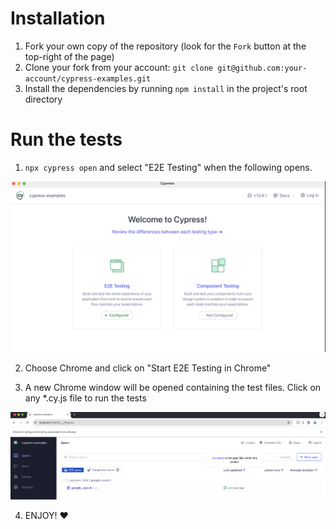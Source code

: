 # Installation

1. Fork your own copy of the repository (look for the `Fork` button at the top-right of the page)
2. Clone your fork from your account: `git clone git@github.com:your-account/cypress-examples.git`
4. Install the dependencies by running `npm install` in the project's root directory

# Run the tests
1. `npx cypress open` and select "E2E Testing" when the following opens.

![Alt text](docs/images/image.png)

2. Choose Chrome and click on "Start E2E Testing in Chrome"

3. A new Chrome window will be opened containing the test files. Click on any *.cy.js file to run the tests

![Alt text](docs/images/image-1.png)

4. ENJOY! ❤️

